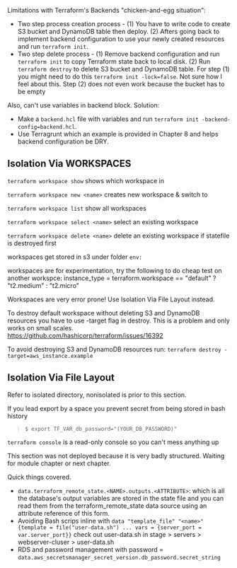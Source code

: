 Limitations with Terraform's Backends "chicken-and-egg situation":
  + Two step process creation process - (1) You have to write code to create S3 bucket and DynamoDB table then deploy. (2) Afters going back to implement backend configuration to use your newly created resources and run `terraform init`.
  +  Two step delete process - (1) Remove backend configuration and run `terraform init` to copy Terraform state back to local disk. (2) Run `terraform destroy` to delete S3 bucket and DynamoDB table. For step (1) you might need to do this `terraform init -lock=false`. Not sure how I feel about this. Step (2) does not even work because the bucket has to be empty

Also, can't use variables in backend block. Solution:
  + Make a `backend.hcl` file with variables and run `terraform init -backend-config=backend.hcl`.
  + Use Terragrunt which an example is provided in Chapter 8 and helps backend configuration be DRY.


  ## Isolation Via WORKSPACES

`terraform workspace show` shows which workspace in

`terraform workspace new <name>` creates new workspace & switch to

`terraform workspace list` show all workspaces

`terraform workspace select <name>` select an existing workspace

`terraform workspace delete <name>` delete an existing workspace if statefile is destroyed first

workspaces get stored in s3 under folder `env:`

workspaces are for experimentation, try the following to do cheap test on another workspce:
instance_type = terraform.workspace == "default" ? "t2.medium" : "t2.micro"

Workspaces are very error prone! Use Isolation Via File Layout instead.


To destroy default workspace without deleting S3 and DynamoDB resources you have to use -target flag in destroy. This is a problem and only works on small scales.
https://github.com/hashicorp/terraform/issues/16392

To avoid destroying S3 and DynamoDB resources run:
`terraform destroy -target=aws_instance.example`

## Isolation Via File Layout

Refer to isolated directory, nonisolated is prior to this section.

If you lead export by a space you prevent secret from being stored in bash history 
> `$ export TF_VAR_db_password="(YOUR_DB_PASSWORD)"`

`terraform console` is a read-only console so you can't mess anything up

This section was not deployed because it is very badly structured. Waiting for module chapter or next chapter.

Quick things covered.
  + `data.terraform_remote_state.<NAME>.outputs.<ATTRIBUTE>`: which is all the database's output variables are stored in the state file and you can read them from the terraform_remote_state data source using an attribute reference of this form.
  + Avoiding Bash scrips inline with `data "template_file" "<name>" {template = file("user-data.sh") ... vars = {server_port = var.server_port}}` check out user-data.sh in stage > servers > webserver-cluser > user-data.sh
  + RDS and password management with password = `data.aws_secretsmanager_secret_version.db_password.secret_string`

